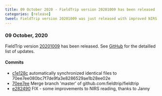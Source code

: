 ```yaml
---
title: 09 October 2020 - FieldTrip version 20201009 has been released
categories: [release]
tweet: FieldTrip version 20201009 was just released with improved NIRS reading thanks to @jannystapel! See http://www.fieldtriptoolbox.org/#09-october-2020
---
```


### 09 October, 2020

FieldTrip version [20201009](http://github.com/fieldtrip/fieldtrip/releases/tag/20201009) has been released.
See [GitHub](https://github.com/fieldtrip/fieldtrip/compare/20201008...20201009) for the detailled list of updates.

#### Commits

- [c1e128c](http://github.com/fieldtrip/fieldtrip/commit/c1e128c) automatically synchronized identical files to 70ee7ee080bc7f7de9fa3e8286529ae1b28ee02e
- [70ee7ee](http://github.com/fieldtrip/fieldtrip/commit/70ee7ee) Merge branch 'master' of github.com:fieldtrip/fieldtrip
- [e282490](http://github.com/fieldtrip/fieldtrip/commit/e282490) FIX - some improvements to NIRS reading, thanks to Janny
